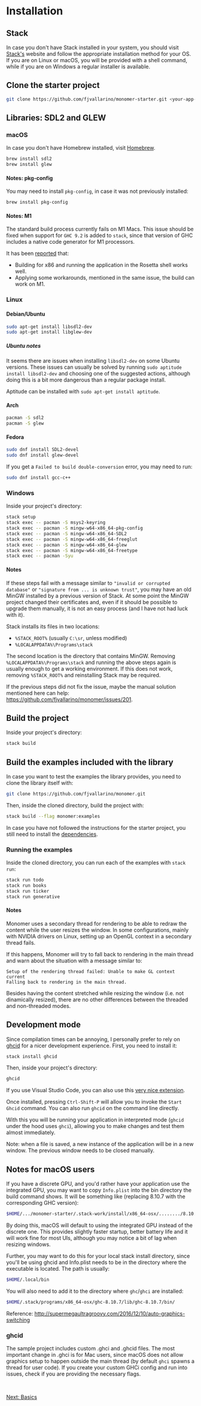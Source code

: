 # Installation

## Stack

In case you don't have Stack installed in your system, you should visit
[Stack's](https://docs.haskellstack.org/en/stable/install_and_upgrade/) website
and follow the appropriate installation method for your OS. If you are on
Linux or macOS, you will be provided with a shell command, while if you are on
Windows a regular installer is available.

## Clone the starter project

```bash
git clone https://github.com/fjvallarino/monomer-starter.git <your-app-name>
```

## Libraries: SDL2 and GLEW

### macOS

In case you don't have Homebrew installed, visit [Homebrew](https://brew.sh).

```bash
brew install sdl2
brew install glew
```

#### Notes: pkg-config

You may need to install `pkg-config`, in case it was not previously installed:

```bash
brew install pkg-config
```

#### Notes: M1

The standard build process currently fails on M1 Macs. This issue should be
fixed when support for `GHC 9.2` is added to `stack`, since that version of GHC
includes a native code generator for M1 processors.

It has been [reported](https://github.com/fjvallarino/monomer/issues/1) that:

- Building for x86 and running the application in the Rosetta shell works well.
- Applying some workarounds, mentioned in the same issue, the build can work on
  M1.

### Linux

#### Debian/Ubuntu

```bash
sudo apt-get install libsdl2-dev
sudo apt-get install libglew-dev
```

##### Ubuntu notes

It seems there are issues when installing `libsdl2-dev` on some Ubuntu versions.
These issues can usually be solved by running `sudo aptitude install libsdl2-dev`
and choosing one of the suggested actions, although doing this is a bit more
dangerous than a regular package install.

Aptitude can be installed with `sudo apt-get install aptitude`.

#### Arch

```bash
pacman -S sdl2
pacman -S glew
```

#### Fedora

```bash
sudo dnf install SDL2-devel
sudo dnf install glew-devel
```

If you get a `Failed to build double-conversion` error, you may need to run:

```bash
sudo dnf install gcc-c++
```

### Windows

Inside your project's directory:

```bash
stack setup
stack exec -- pacman -S msys2-keyring
stack exec -- pacman -S mingw-w64-x86_64-pkg-config
stack exec -- pacman -S mingw-w64-x86_64-SDL2
stack exec -- pacman -S mingw-w64-x86_64-freeglut
stack exec -- pacman -S mingw-w64-x86_64-glew
stack exec -- pacman -S mingw-w64-x86_64-freetype
stack exec -- pacman -Syu
```

#### Notes

If these steps fail with a message similar to `"invalid or corrupted database"`
or `"signature from ... is unknown trust"`, you may have an old MinGW installed
by a previous version of Stack. At some point the MinGW project changed their
certificates and, even if it should be possible to upgrade them manually, it is
not an easy process (and I have not had luck with it).

Stack installs its files in two locations:

- `%STACK_ROOT%` (usually `C:\sr`, unless modified)
- `%LOCALAPPDATA%\Programs\stack`

The second location is the directory that contains MinGW. Removing
`%LOCALAPPDATA%\Programs\stack` and running the above steps again is usually
enough to get a working environment. If this does not work, removing
`%STACK_ROOT%` and reinstalling Stack may be required.

If the previous steps did not fix the issue, maybe the manual solution
mentioned here can help: https://github.com/fjvallarino/monomer/issues/201.

## Build the project

Inside your project's directory:

```bash
stack build
```

## Build the examples included with the library

In case you want to test the examples the library provides, you need to clone
the library itself with:

```bash
git clone https://github.com/fjvallarino/monomer.git
```

Then, inside the cloned directory, build the project with:

```bash
stack build --flag monomer:examples
```

In case you have not followed the instructions for the starter project, you
still need to install the [dependencies](#libraries-sdl2-and-glew).

### Running the examples

Inside the cloned directory, you can run each of the examples with `stack run`:

```bash
stack run todo
stack run books
stack run ticker
stack run generative
```

#### Notes

Monomer uses a secondary thread for rendering to be able to redraw the content
while the user resizes the window. In some configurations, mainly with NVIDIA
drivers on Linux, setting up an OpenGL context in a secondary thread fails.

If this happens, Monomer will try to fall back to rendering in the main thread
and warn about the situation with a message similar to:

```
Setup of the rendering thread failed: Unable to make GL context current
Falling back to rendering in the main thread.
```

Besides having the content stretched while resizing the window (i.e. not
dinamically resized), there are no other differences between the threaded and
non-threaded modes.

## Development mode

Since compilation times can be annoying, I personally prefer to rely on
[ghcid](https://github.com/ndmitchell/ghcid) for a nicer development experience.
First, you need to install it:

```bash
stack install ghcid
```

Then, inside your project's directory:

```bash
ghcid
```

If you use Visual Studio Code, you can also use this [very nice
extension](https://marketplace.visualstudio.com/items?itemName=ndmitchell.haskell-ghcid).

Once installed, pressing `Ctrl-Shift-P` will allow you to invoke the
`Start Ghcid` command. You can also run `ghcid` on the command line directly.

With this you will be running your application in interpreted mode (`ghcid`
under the hood uses `ghci`), allowing you to make changes and test them almost
immediately.

Note: when a file is saved, a new instance of the application will be in a new
window. The previous window needs to be closed manually.

## Notes for macOS users

If you have a discrete GPU, and you'd rather have your application use the
integrated GPU, you may want to copy `Info.plist` into the bin directory the
build command shows. It will be something like (replacing 8.10.7 with the
corresponding GHC version):

```bash
$HOME/.../monomer-starter/.stack-work/install/x86_64-osx/......../8.10.7/bin
```

By doing this, macOS will default to using the integrated GPU instead of the
discrete one. This provides slightly faster startup, better battery life and it
will work fine for most UIs, although you may notice a bit of lag when resizing
windows.

Further, you may want to do this for your local stack install directory, since
you'll be using ghcid and Info.plist needs to be in the directory where the
executable is located. The path is usually:

```bash
$HOME/.local/bin
```

You will also need to add it to the directory where `ghc`/`ghci` are installed:

```bash
$HOME/.stack/programs/x86_64-osx/ghc-8.10.7/lib/ghc-8.10.7/bin/
```

Reference: http://supermegaultragroovy.com/2016/12/10/auto-graphics-switching

### ghcid

The sample project includes custom .ghci and .ghcid files. The most important
change in .ghci is for Mac users, since macOS does not allow graphics setup to
happen outside the main thread (by default `ghci` spawns a thread for user
code). If you create your custom GHCi config and run into issues, check if you
are providing the necessary flags.

<br/>

[Next: Basics](01-basics.md)
